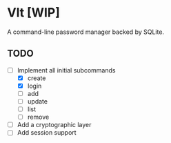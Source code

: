 # Vlt [WIP]
A command-line password manager backed by SQLite.

## TODO

- [ ] Implement all initial subcommands
  - [x] create
  - [x] login
  - [ ] add
  - [ ] update
  - [ ] list
  - [ ] remove
- [ ] Add a cryptographic layer
- [ ] Add session support